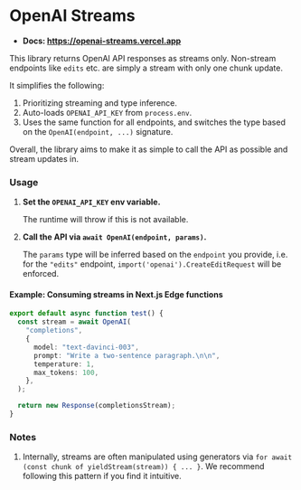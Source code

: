 # OpenAI Streams

- **Docs: https://openai-streams.vercel.app**

This library returns OpenAI API responses as streams only. Non-stream endpoints
like `edits` etc. are simply a stream with only one chunk update. 

It simplifies the following:

1. Prioritizing streaming and type inference.
2. Auto-loads `OPENAI_API_KEY` from `process.env`.
3. Uses the same function for all endpoints, and switches the type based on the
   `OpenAI(endpoint, ...)` signature.

Overall, the library aims to make it as simple to call the API as possible and
stream updates in.

### Usage

1. **Set the `OPENAI_API_KEY` env variable.**

   The runtime will throw if this is not available.

2. **Call the API via `await OpenAI(endpoint, params)`.**

   The `params` type will be inferred based on the `endpoint` you provide, i.e.
   for the `"edits"` endpoint, `import('openai').CreateEditRequest` will be
   enforced.

#### Example: Consuming streams in Next.js Edge functions

```ts
export default async function test() {
  const stream = await OpenAI(
    "completions",
    {
      model: "text-davinci-003",
      prompt: "Write a two-sentence paragraph.\n\n",
      temperature: 1,
      max_tokens: 100,
    },
  );

  return new Response(completionsStream);
}
```

### Notes

1. Internally, streams are often manipulated using generators via `for await
   (const chunk of yieldStream(stream)) { ... }`. We recommend following this
   pattern if you find it intuitive.